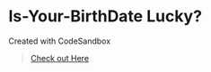 # Is-Your-BirthDate Lucky?
Created with CodeSandbox
 >[Check out Here](https://yourbirthdate.netlify.app/)
